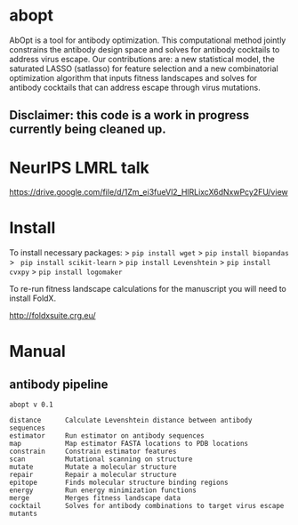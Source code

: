 # abopt

AbOpt is a tool for antibody optimization. This computational method jointly constrains the antibody design space and solves for antibody cocktails to address virus escape. Our contributions are: a new statistical model, the saturated LASSO (satlasso) for feature selection and a new combinatorial optimization algorithm that inputs fitness landscapes and solves for antibody cocktails that can address escape through virus mutations. 

## Disclaimer: this code is a work in progress currently being cleaned up. ##


# NeurIPS LMRL talk 
https://drive.google.com/file/d/1Zm_ei3fueVl2_HlRLixcX6dNxwPcy2FU/view

# Install 

To install necessary packages: 
    >   ` pip install wget `
    >   ` pip install biopandas `
    >   ` pip install scikit-learn`
    >   ` pip install Levenshtein `
    >   ` pip install cvxpy `
    >   ` pip install logomaker `

To re-run fitness landscape calculations for the manuscript you will need to install FoldX. 

http://foldxsuite.crg.eu/


# Manual

## antibody pipeline 


    abopt v 0.1 
   
    distance      Calculate Levenshtein distance between antibody sequences
    estimator     Run estimator on antibody sequences
    map           Map estimator FASTA locations to PDB locations 
    constrain     Constrain estimator features
    scan          Mutational scanning on structure 
    mutate        Mutate a molecular structure 
    repair        Repair a molecular structure
    epitope       Finds molecular structure binding regions
    energy        Run energy minimization functions 
    merge         Merges fitness landscape data  
    cocktail      Solves for antibody combinations to target virus escape mutants

